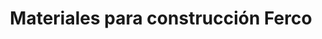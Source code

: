 ---
title: "Materiales para construcción Ferco"
url: /toluca/materiales-para-construccion-ferco/
shop: comercio
---